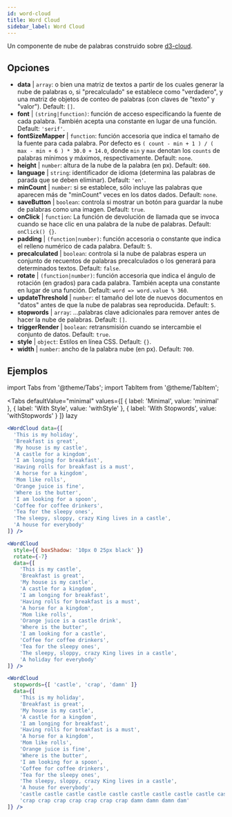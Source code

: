 ```yaml
---
id: word-cloud 
title: Word Cloud
sidebar_label: Word Cloud
---
```


Un componente de nube de palabras construido sobre [d3-cloud](https://github.com/jasondavies/d3-cloud).

## Opciones

* __data__ | `array`: o bien una matriz de textos a partir de los cuales generar la nube de palabras o, si "precalculado" se establece como "verdadero", y una matriz de objetos de conteo de palabras (con claves de "texto" y "valor"). Default: `[]`.
* __font__ | `(string|function)`: función de acceso especificando la fuente de cada palabra. También acepta una constante en lugar de una función. Default: `'serif'`.
* __fontSizeMapper__ | `function`: función accesoria que indica el tamaño de la fuente para cada palabra. Por defecto es `( count - min + 1 ) / ( max - min + 6 ) * 30.0 + 14.0`, donde `min` y `max` denotan los `counts` de palabras mínimos y máximos, respectivamente. Default: `none`.
* __height__ | `number`: altura de la nube de la palabra (en px). Default: `600`.
* __language__ | `string`: identificador de idioma (determina las palabras de parada que se deben eliminar). Default: `'en'`.
* __minCount__ | `number`: si se establece, sólo incluye las palabras que aparecen más de "minCount" veces en los datos dados. Default: `none`.
* __saveButton__ | `boolean`: controla si mostrar un botón para guardar la nube de palabras como una imagen. Default: `true`.
* __onClick__ | `function`: La función de devolución de llamada que se invoca cuando se hace clic en una palabra de la nube de palabras. Default: `onClick() {}`.
* __padding__ | `(function|number)`: función accesoria o constante que indica el relleno numérico de cada palabra. Default: `5`.
* __precalculated__ | `boolean`: controla si la nube de palabras espera un conjunto de recuentos de palabras precalculados o los generará para determinados textos. Default: `false`.
* __rotate__ | `(function|number)`: función accesoria que indica el ángulo de rotación (en grados) para cada palabra. También acepta una constante en lugar de una función. Default: `word => word.value % 360`.
* __updateThreshold__ | `number`: el tamaño del lote de nuevos documentos en "datos" antes de que la nube de palabras sea reproducida. Default: `5`.
* __stopwords__ | `array`: ...palabras clave adicionales para remover antes de hacer la nube de palabras. Default: `[]`.
* __triggerRender__ | `boolean`: retransmisión cuando se intercambie el conjunto de datos. Default: `true`.
* __style__ | `object`: Estilos en línea CSS. Default: `{}`.
* __width__ | `number`: ancho de la palabra nube (en px). Default: `700`.


## Ejemplos

import Tabs from '@theme/Tabs';
import TabItem from '@theme/TabItem';

<Tabs
    defaultValue="minimal"
    values={[
        { label: 'Minimal', value: 'minimal' },
        { label: 'With Style', value: 'withStyle' },
        { label: 'With Stopwords', value: 'withStopwords' }
    ]}
    lazy
>

<TabItem value="minimal">

```jsx live
<WordCloud data={[
  'This is my holiday', 
  'Breakfast is great', 
  'My house is my castle', 
  'A castle for a kingdom', 
  'I am longing for breakfast',
  'Having rolls for breakfast is a must',
  'A horse for a kingdom',
  'Mom like rolls',
  'Orange juice is fine',
  'Where is the butter',
  'I am looking for a spoon',
  'Coffee for coffee drinkers',
  'Tea for the sleepy ones',
  'The sleepy, sloppy, crazy King lives in a castle',
  'A house for everybody'
]} />
```
</TabItem>

<TabItem value="withStyle">

```jsx live
<WordCloud 
  style={{ boxShadow: '10px 0 25px black' }}
  rotate={-7}
  data={[
    'This is my castle', 
    'Breakfast is great', 
    'My house is my castle', 
    'A castle for a kingdom', 
    'I am longing for breakfast',
    'Having rolls for breakfast is a must',
    'A horse for a kingdom',
    'Mom like rolls',
    'Orange juice is a castle drink',
    'Where is the butter',
    'I am looking for a castle',
    'Coffee for coffee drinkers',
    'Tea for the sleepy ones',
    'The sleepy, sloppy, crazy King lives in a castle',
    'A holiday for everybody'
]} />
```
</TabItem>

<TabItem value="withStopwords">

```jsx live
<WordCloud 
  stopwords={[ 'castle', 'crap', 'damn' ]}
  data={[
    'This is my holiday', 
    'Breakfast is great', 
    'My house is my castle', 
    'A castle for a kingdom', 
    'I am longing for breakfast',
    'Having rolls for breakfast is a must',
    'A horse for a kingdom',
    'Mom like rolls',
    'Orange juice is fine',
    'Where is the butter',
    'I am looking for a spoon',
    'Coffee for coffee drinkers',
    'Tea for the sleepy ones',
    'The sleepy, sloppy, crazy King lives in a castle',
    'A house for everybody',
    'castle castle castle castle castle castle castle castle castle castle',
    'crap crap crap crap crap crap crap damn damn damn dam'
]} />
```

</TabItem>

</Tabs>
